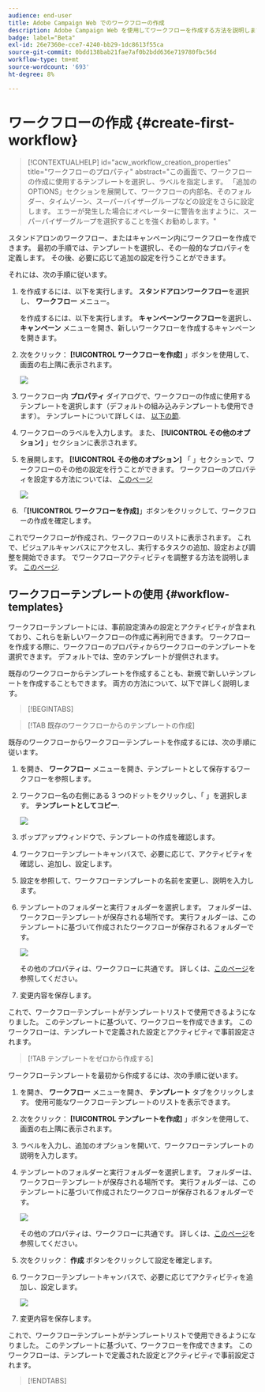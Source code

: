 ```yaml
---
audience: end-user
title: Adobe Campaign Web でのワークフローの作成
description: Adobe Campaign Web を使用してワークフローを作成する方法を説明します
badge: label="Beta"
exl-id: 26e7360e-cce7-4240-bb29-1dc8613f55ca
source-git-commit: 0bdd138bab21fae7af0b2bdd636e719780fbc56d
workflow-type: tm+mt
source-wordcount: '693'
ht-degree: 8%

---
```



# ワークフローの作成 {#create-first-workflow}

>[!CONTEXTUALHELP]
>id="acw_workflow_creation_properties"
>title="ワークフローのプロパティ"
>abstract="この画面で、ワークフローの作成に使用するテンプレートを選択し、ラベルを指定します。 「追加のOPTIONS」セクションを展開して、ワークフローの内部名、そのフォルダー、タイムゾーン、スーパーバイザーグループなどの設定をさらに設定します。 エラーが発生した場合にオペレーターに警告を出すように、スーパーバイザーグループを選択することを強くお勧めします。"

スタンドアロンのワークフロー、またはキャンペーン内にワークフローを作成できます。 最初の手順では、テンプレートを選択し、その一般的なプロパティを定義します。 その後、必要に応じて追加の設定を行うことができます。

それには、次の手順に従います。

1. を作成するには、以下を実行します。 **スタンドアロンワークフロー**&#x200B;を選択し、 **ワークフロー** メニュー。

   を作成するには、以下を実行します。 **キャンペーンワークフロー**&#x200B;を選択し、 **キャンペーン** メニューを開き、新しいワークフローを作成するキャンペーンを開きます。

1. 次をクリック： **[!UICONTROL ワークフローを作成]** 」ボタンを使用して、画面の右上隅に表示されます。

   ![](assets/workflow-create.png)

1. ワークフロー内 **プロパティ** ダイアログで、ワークフローの作成に使用するテンプレートを選択します（デフォルトの組み込みテンプレートも使用できます）。 テンプレートについて詳しくは、 [以下の節](#work-with-workflow-templates-workflow-templates).

1. ワークフローのラベルを入力します。 また、 **[!UICONTROL その他のオプション]** 」セクションに表示されます。

1. を展開します。 **[!UICONTROL その他のオプション]** 「 」セクションで、ワークフローのその他の設定を行うことができます。 ワークフローのプロパティを設定する方法については、 [このページ](workflow-settings.md#properties)

   ![](assets/workflow-additional-options.png)

1. 「**[!UICONTROL ワークフローを作成]**」ボタンをクリックして、ワークフローの作成を確定します。

これでワークフローが作成され、ワークフローのリストに表示されます。 これで、ビジュアルキャンバスにアクセスし、実行するタスクの追加、設定および調整を開始できます。 でワークフローアクティビティを調整する方法を説明します。 [このページ](orchestrate-activities.md).

## ワークフローテンプレートの使用 {#workflow-templates}

ワークフローテンプレートには、事前設定済みの設定とアクティビティが含まれており、これらを新しいワークフローの作成に再利用できます。 ワークフローを作成する際に、ワークフローのプロパティからワークフローのテンプレートを選択できます。 デフォルトでは、空のテンプレートが提供されます。

既存のワークフローからテンプレートを作成することも、新規で新しいテンプレートを作成することもできます。 両方の方法について、以下で詳しく説明します。


>[!BEGINTABS]

>[!TAB 既存のワークフローからのテンプレートの作成]

既存のワークフローからワークフローテンプレートを作成するには、次の手順に従います。

1. を開き、 **ワークフロー** メニューを開き、テンプレートとして保存するワークフローを参照します。
1. ワークフロー名の右側にある 3 つのドットをクリックし、「 」を選択します。 **テンプレートとしてコピー**.

   ![](assets/wf-copy-as-template.png)

1. ポップアップウィンドウで、テンプレートの作成を確認します。
1. ワークフローテンプレートキャンバスで、必要に応じて、アクティビティを確認し、追加し、設定します。
1. 設定を参照して、ワークフローテンプレートの名前を変更し、説明を入力します。
1. テンプレートのフォルダーと実行フォルダーを選択します。 フォルダーは、ワークフローテンプレートが保存される場所です。 実行フォルダーは、このテンプレートに基づいて作成されたワークフローが保存されるフォルダーです。

   ![](assets/wf-settings-template.png)

   その他のプロパティは、ワークフローに共通です。 詳しくは、[このページ](workflow-settings.md#properties)を参照してください。

1. 変更内容を保存します。

これで、ワークフローテンプレートがテンプレートリストで使用できるようになりました。 このテンプレートに基づいて、ワークフローを作成できます。 このワークフローは、テンプレートで定義された設定とアクティビティで事前設定されます。


>[!TAB テンプレートをゼロから作成する]


ワークフローテンプレートを最初から作成するには、次の手順に従います。

1. を開き、 **ワークフロー** メニューを開き、 **テンプレート** タブをクリックします。 使用可能なワークフローテンプレートのリストを表示できます。
1. 次をクリック： **[!UICONTROL テンプレートを作成]** 」ボタンを使用して、画面の右上隅に表示されます。
1. ラベルを入力し、追加のオプションを開いて、ワークフローテンプレートの説明を入力します。
1. テンプレートのフォルダーと実行フォルダーを選択します。 フォルダーは、ワークフローテンプレートが保存される場所です。 実行フォルダーは、このテンプレートに基づいて作成されたワークフローが保存されるフォルダーです。

   ![](assets/new-wf-template.png)

   その他のプロパティは、ワークフローに共通です。 詳しくは、[このページ](workflow-settings.md#properties)を参照してください。

1. 次をクリック： **作成** ボタンをクリックして設定を確定します。
1. ワークフローテンプレートキャンバスで、必要に応じてアクティビティを追加し、設定します。

   ![](assets/wf-template-activities.png)

1. 変更内容を保存します。

これで、ワークフローテンプレートがテンプレートリストで使用できるようになりました。 このテンプレートに基づいて、ワークフローを作成できます。 このワークフローは、テンプレートで定義された設定とアクティビティで事前設定されます。

>[!ENDTABS]
